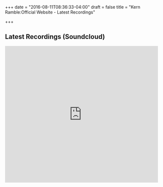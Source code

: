 +++
date = "2016-08-11T08:36:33-04:00"
draft = false
title = "Kern Ramble:Official Website - Latest Recordings"

+++

<div class="grow" itemscope itemtype="http://schema.org/MusicPlaylist">
  <h2><span itemprop="name">Latest Recordings</span> (Soundcloud)</h2>

  <iframe width="100%" height="450" scrolling="no" frameborder="no" src="https://w.soundcloud.com/player/?url=https%3A//api.soundcloud.com/playlists/18262894&amp;color=ff6600&amp;auto_play=false&amp;show_artwork=true"></iframe>

</div>

